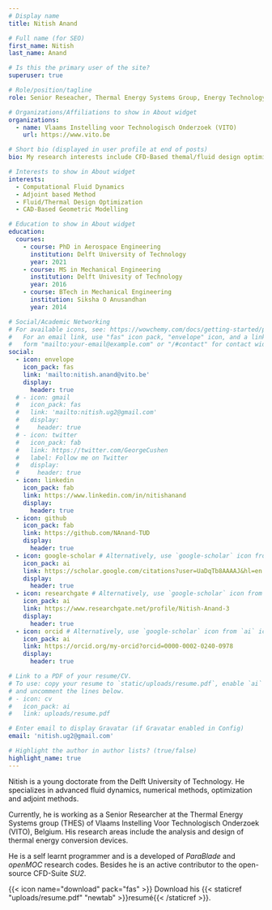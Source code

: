 ```yaml
---
# Display name
title: Nitish Anand

# Full name (for SEO)
first_name: Nitish 
last_name: Anand

# Is this the primary user of the site?
superuser: true

# Role/position/tagline
role: Senior Reseacher, Thermal Energy Systems Group, Energy Technology Unit.

# Organizations/Affiliations to show in About widget
organizations:
  - name: Vlaams Instelling voor Technologisch Onderzoek (VITO)
    url: https://www.vito.be

# Short bio (displayed in user profile at end of posts)
bio: My research interests include CFD-Based themal/fluid design optimization.

# Interests to show in About widget
interests:
  - Computational Fluid Dynamics
  - Adjoint based Method
  - Fluid/Thermal Design Optimization
  - CAD-Based Geometric Modelling

# Education to show in About widget
education:
  courses:
    - course: PhD in Aerospace Engineering
      institution: Delft University of Technology
      year: 2021
    - course: MS in Mechanical Engineering
      institution: Delft Univesity of Technology
      year: 2016
    - course: BTech in Mechanical Engineering
      institution: Siksha O Anusandhan
      year: 2014

# Social/Academic Networking
# For available icons, see: https://wowchemy.com/docs/getting-started/page-builder/#icons
#   For an email link, use "fas" icon pack, "envelope" icon, and a link in the
#   form "mailto:your-email@example.com" or "/#contact" for contact widget.
social:
  - icon: envelope
    icon_pack: fas
    link: 'mailto:nitish.anand@vito.be'
    display:
      header: true
  # - icon: gmail
  #   icon_pack: fas
  #   link: 'mailto:nitish.ug2@gmail.com'
  #   display:
  #     header: true
  # - icon: twitter
  #   icon_pack: fab
  #   link: https://twitter.com/GeorgeCushen
  #   label: Follow me on Twitter
  #   display:
  #     header: true
  - icon: linkedin
    icon_pack: fab
    link: https://www.linkedin.com/in/nitishanand
    display:
      header: true
  - icon: github
    icon_pack: fab
    link: https://github.com/NAnand-TUD
    display:
      header: true
  - icon: google-scholar # Alternatively, use `google-scholar` icon from `ai` icon pack
    icon_pack: ai
    link: https://scholar.google.com/citations?user=UaDqTb8AAAAJ&hl=en
    display:
      header: true
  - icon: researchgate # Alternatively, use `google-scholar` icon from `ai` icon pack
    icon_pack: ai
    link: https://www.researchgate.net/profile/Nitish-Anand-3
    display:
      header: true
  - icon: orcid # Alternatively, use `google-scholar` icon from `ai` icon pack
    icon_pack: ai
    link: https://orcid.org/my-orcid?orcid=0000-0002-0240-0978
    display:
      header: true

# Link to a PDF of your resume/CV.
# To use: copy your resume to `static/uploads/resume.pdf`, enable `ai` icons in `params.yaml`,
# and uncomment the lines below.
# - icon: cv
#   icon_pack: ai
#   link: uploads/resume.pdf

# Enter email to display Gravatar (if Gravatar enabled in Config)
email: 'nitish.ug2@gmail.com'

# Highlight the author in author lists? (true/false)
highlight_name: true
---
```


Nitish is a young doctorate from the Delft University of Technology. He specializes in advanced fluid dynamics, numerical methods, optimization and adjoint methods.

Currently, he is working as a Senior Researcher at the Thermal Energy Systems group (THES) of Vlaams Instelling Voor Technologisch Onderzoek (VITO), Belgium. His research areas include the analysis and design of thermal energy conversion devices.

He is a self learnt programmer and is a developed of *ParaBlade* and *openMOC* research codes. Besides he is an active contributor to the open-source CFD-Suite *SU2*.

{{< icon name="download" pack="fas" >}} Download his {{< staticref "uploads/resume.pdf" "newtab" >}}resumé{{< /staticref >}}.
